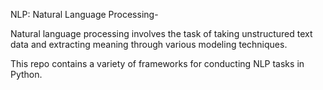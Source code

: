 NLP: Natural Language Processing-

Natural language processing involves the task of taking unstructured text data and extracting meaning 
through various modeling techniques.

This repo contains a variety of frameworks for conducting NLP tasks in Python. 
